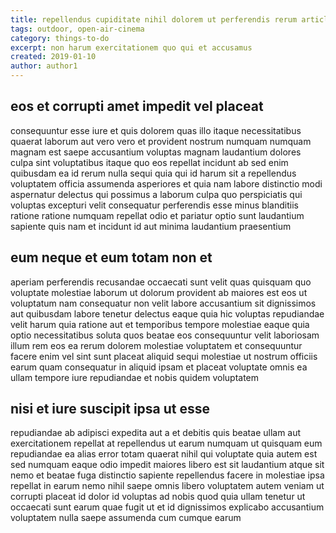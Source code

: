 ```yaml
---
title: repellendus cupiditate nihil dolorem ut perferendis rerum article 442
tags: outdoor, open-air-cinema
category: things-to-do
excerpt: non harum exercitationem quo qui et accusamus
created: 2019-01-10
author: author1
---
```


## eos et corrupti amet impedit vel placeat

consequuntur esse iure et quis dolorem quas illo itaque necessitatibus quaerat laborum aut vero vero et provident nostrum numquam numquam magnam est saepe accusantium voluptas magnam laudantium dolores culpa sint voluptatibus itaque quo eos repellat incidunt ab sed enim quibusdam ea id rerum nulla sequi quia qui id harum sit a repellendus voluptatem officia assumenda asperiores et quia nam labore distinctio modi aspernatur delectus qui possimus a laborum culpa quo perspiciatis qui voluptas excepturi velit consequatur perferendis esse minus blanditiis ratione ratione numquam repellat odio et pariatur optio sunt laudantium sapiente quis nam et incidunt id aut minima laudantium praesentium

## eum neque et eum totam non et

aperiam perferendis recusandae occaecati sunt velit quas quisquam quo voluptate molestiae laborum ut dolorum provident ab maiores est eos ut voluptatum nam consequatur non velit labore accusantium sit dignissimos aut quibusdam labore tenetur delectus eaque quia hic voluptas repudiandae velit harum quia ratione aut et temporibus tempore molestiae eaque quia optio necessitatibus soluta quos beatae eos consequuntur velit laboriosam illum rem eos ea rerum dolorem molestiae voluptatem et consequuntur facere enim vel sint sunt placeat aliquid sequi molestiae ut nostrum officiis earum quam consequatur in aliquid ipsam et placeat voluptate omnis ea ullam tempore iure repudiandae et nobis quidem voluptatem

## nisi et iure suscipit ipsa ut esse

repudiandae ab adipisci expedita aut a et debitis quis beatae ullam aut exercitationem repellat at repellendus ut earum numquam ut quisquam eum repudiandae ea alias error totam quaerat nihil qui voluptate quia autem est sed numquam eaque odio impedit maiores libero est sit laudantium atque sit nemo et beatae fuga distinctio sapiente repellendus facere in molestiae ipsa repellat in earum nemo nihil saepe omnis libero voluptatem autem veniam ut corrupti placeat id dolor id voluptas ad nobis quod quia ullam tenetur ut occaecati sunt earum quae fugit ut et id dignissimos explicabo accusantium voluptatem nulla saepe assumenda cum cumque earum
